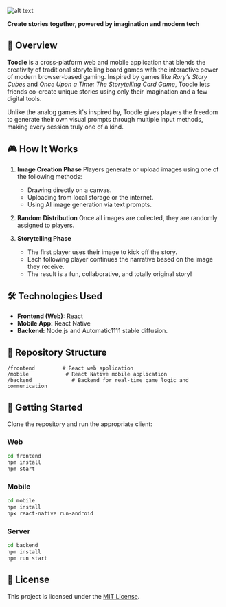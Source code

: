 ![alt text](https://github.com/frontend/src/assets/logo.svg "Toodle")

**Create stories together, powered by imagination and modern tech**

## 📖 Overview

**Toodle** is a cross-platform web and mobile application that blends the creativity of traditional storytelling board games with the interactive power of modern browser-based gaming. Inspired by games like *Rory’s Story Cubes* and *Once Upon a Time: The Storytelling Card Game*, Toodle lets friends co-create unique stories using only their imagination and a few digital tools.

Unlike the analog games it's inspired by, Toodle gives players the freedom to generate their own visual prompts through multiple input methods, making every session truly one of a kind.

## 🎮 How It Works

1. **Image Creation Phase**
   Players generate or upload images using one of the following methods:
   * Drawing directly on a canvas.
   * Uploading from local storage or the internet.
   * Using AI image generation via text prompts.

2. **Random Distribution**
   Once all images are collected, they are randomly assigned to players.

3. **Storytelling Phase**

   * The first player uses their image to kick off the story.
   * Each following player continues the narrative based on the image they receive.
   * The result is a fun, collaborative, and totally original story!

## 🛠️ Technologies Used

* **Frontend (Web):** React
* **Mobile App:** React Native
* **Backend:** Node.js and Automatic1111 stable diffusion.

## 📂 Repository Structure

```
/frontend         # React web application
/mobile            # React Native mobile application
/backend             # Backend for real-time game logic and communication
```

## 🚀 Getting Started

Clone the repository and run the appropriate client:

### Web

```bash
cd frontend
npm install
npm start
```

### Mobile

```bash
cd mobile
npm install
npx react-native run-android
```

### Server

```bash
cd backend
npm install
npm run start
```

## 📄 License

This project is licensed under the [MIT License](LICENSE).

